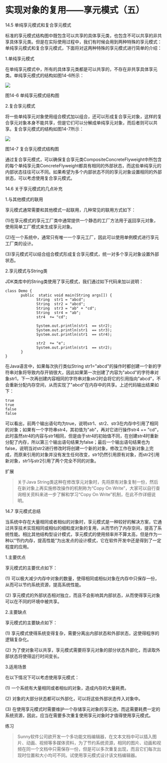 # 实现对象的复用——享元模式（五）

14.5 单纯享元模式和复合享元模式

标准的享元模式结构图中既包含可以共享的具体享元类，也包含不可以共享的非共享具体享元类。但是在实际使用过程中，我们有时候会用到两种特殊的享元模式：单纯享元模式和复合享元模式，下面将对这两种特殊的享元模式进行简单的介绍：

1.单纯享元模式

在单纯享元模式中，所有的具体享元类都是可以共享的，不存在非共享具体享元类。单纯享元模式的结构如图14-6所示：

![](http://my.csdn.net/uploads/201206/15/1339772995_2995.jpg)

图14-6  单纯享元模式结构图

2.复合享元模式

将一些单纯享元对象使用组合模式加以组合，还可以形成复合享元对象，这样的复合享元对象本身不能共享，但是它们可以分解成单纯享元对象，而后者则可以共享。复合享元模式的结构如图14-7所示：

![](http://my.csdn.net/uploads/201206/15/1339773003_5870.jpg)

图14-7  复合享元模式结构图

通过复合享元模式，可以确保复合享元类CompositeConcreteFlyweight中所包含的每个单纯享元类ConcreteFlyweight都具有相同的外部状态，而这些单纯享元的内部状态往往可以不同。如果希望为多个内部状态不同的享元对象设置相同的外部状态，可以考虑使用复合享元模式。

14.6 关于享元模式的几点补充

1.与其他模式的联用

享元模式通常需要和其他模式一起联用，几种常见的联用方式如下：

(1)在享元模式的享元工厂类中通常提供一个静态的工厂方法用于返回享元对象，使用简单工厂模式来生成享元对象。

(2)在一个系统中，通常只有唯一一个享元工厂，因此可以使用单例模式进行享元工厂类的设计。

(3)享元模式可以结合组合模式形成复合享元模式，统一对多个享元对象设置外部状态。

2.享元模式与String类

JDK类库中的String类使用了享元模式，我们通过如下代码来加以说明：

```
class Demo {
       public  static void main(String args[]) {
              String  str1 = "abcd";
              String  str2 = "abcd";
              String  str3 = "ab" + "cd";
              String  str4 = "ab";
              str4  += "cd";
             
              System.out.println(str1  == str2);
              System.out.println(str1  == str3);
              System.out.println(str1  == str4);
             
              str2  += "e";
              System.out.println(str1  == str2);
       }
}
```

在Java语言中，如果每次执行类似String str1="abcd"的操作时都创建一个新的字符串对象将导致内存开销很大，因此如果第一次创建了内容为"abcd"的字符串对象str1，下一次再创建内容相同的字符串对象str2时会将它的引用指向"abcd"，不会重新分配内存空间，从而实现了"abcd"在内存中的共享。上述代码输出结果如下：

```
true
true
false
false
```

可以看出，前两个输出语句均为true，说明str1、str2、str3在内存中引用了相同的对象；如果有一个字符串str4，其初值为"ab"，再对它进行操作str4 += "cd"，此时虽然str4的内容与str1相同，但是由于str4的初始值不同，在创建str4时重新分配了内存，所以第三个输出语句结果为false；最后一个输出语句结果也为false，说明当对str2进行修改时将创建一个新的对象，修改工作在新对象上完成，而原来引用的对象并没有发生任何改变，str1仍然引用原有对象，而str2引用新对象，str1与str2引用了两个完全不同的对象。
 
扩展

> 关于Java    String类这种在修改享元对象时，先将原有对象复制一份，然后在新对象上再实施修改操作的机制称为“Copy On Write”，大家可以自行查询相关资料来进一步了解和学习“Copy On Write”机制，在此不作详细说明。

14.7 享元模式总结

当系统中存在大量相同或者相似的对象时，享元模式是一种较好的解决方案，它通过共享技术实现相同或相似的细粒度对象的复用，从而节约了内存空间，提高了系统性能。相比其他结构型设计模式，享元模式的使用频率并不算太高，但是作为一种以“节约内存，提高性能”为出发点的设计模式，它在软件开发中还是得到了一定程度的应用。

1.主要优点

享元模式的主要优点如下：

(1) 可以极大减少内存中对象的数量，使得相同或相似对象在内存中只保存一份，从而可以节约系统资源，提高系统性能。

(2) 享元模式的外部状态相对独立，而且不会影响其内部状态，从而使得享元对象可以在不同的环境中被共享。

2.主要缺点

享元模式的主要缺点如下：

(1) 享元模式使得系统变得复杂，需要分离出内部状态和外部状态，这使得程序的逻辑复杂化。

(2) 为了使对象可以共享，享元模式需要将享元对象的部分状态外部化，而读取外部状态将使得运行时间变长。

3.适用场景

在以下情况下可以考虑使用享元模式：

(1) 一个系统有大量相同或者相似的对象，造成内存的大量耗费。

(2) 对象的大部分状态都可以外部化，可以将这些外部状态传入对象中。

(3) 在使用享元模式时需要维护一个存储享元对象的享元池，而这需要耗费一定的系统资源，因此，应当在需要多次重复使用享元对象时才值得使用享元模式。
 
练习

> Sunny软件公司欲开发一个多功能文档编辑器，在文本文档中可以插入图片、动画、视频等多媒体资料，为了节约系统资源，相同的图片、动画和视频在同一个文档中只需保存一份，但是可以多次重复出现，而且它们每次出现时位置和大小均可不同。试使用享元模式设计该文档编辑器。
